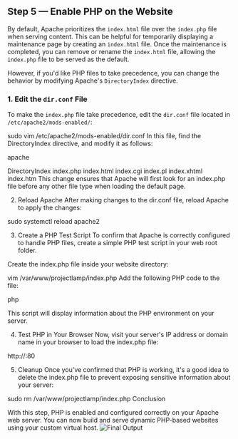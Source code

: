 ## Step 5 — Enable PHP on the Website

By default, Apache prioritizes the `index.html` file over the `index.php` file when serving content. This can be helpful for temporarily displaying a maintenance page by creating an `index.html` file. Once the maintenance is completed, you can remove or rename the `index.html` file, allowing the `index.php` file to be served as the default.

However, if you'd like PHP files to take precedence, you can change the behavior by modifying Apache's `DirectoryIndex` directive.

### 1. Edit the `dir.conf` File

To make the `index.php` file take precedence, edit the `dir.conf` file located in `/etc/apache2/mods-enabled/`:


sudo vim /etc/apache2/mods-enabled/dir.conf
In this file, find the DirectoryIndex directive, and modify it as follows:

apache

<IfModule mod_dir.c>
    DirectoryIndex index.php index.html index.cgi index.pl index.xhtml index.htm
</IfModule>
This change ensures that Apache will first look for an index.php file before any other file type when loading the default page.

2. Reload Apache
After making changes to the dir.conf file, reload Apache to apply the changes:

sudo systemctl reload apache2

3. Create a PHP Test Script
To confirm that Apache is correctly configured to handle PHP files, create a simple PHP test script in your web root folder.

Create the index.php file inside your website directory:

vim /var/www/projectlamp/index.php
Add the following PHP code to the file:

php

<?php
phpinfo();
?>
This script will display information about the PHP environment on your server.

4. Test PHP in Your Browser
Now, visit your server's IP address or domain name in your browser to load the index.php file:

http://<Public-IP-Address>:80

5. Cleanup
Once you've confirmed that PHP is working, it's a good idea to delete the index.php file to prevent exposing sensitive information about your server:

sudo rm /var/www/projectlamp/index.php
Conclusion

With this step, PHP is enabled and configured correctly on your Apache web server. You can now build and serve dynamic PHP-based websites using your custom virtual host.
![Final Output](https://github.com/Johapasam/Web-Stack-Implementation/blob/06fd9d1af46d8403b1642cf8b5f320f027471456/Screenshot%202024-10-04%20at%208.07.17%20PM.png)
